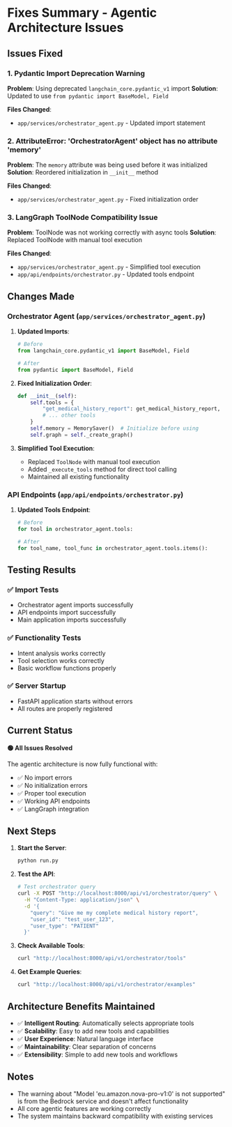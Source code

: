 # Fixes Summary - Agentic Architecture Issues

## Issues Fixed

### 1. **Pydantic Import Deprecation Warning**
**Problem**: Using deprecated `langchain_core.pydantic_v1` import
**Solution**: Updated to use `from pydantic import BaseModel, Field`

**Files Changed**:
- `app/services/orchestrator_agent.py` - Updated import statement

### 2. **AttributeError: 'OrchestratorAgent' object has no attribute 'memory'**
**Problem**: The `memory` attribute was being used before it was initialized
**Solution**: Reordered initialization in `__init__` method

**Files Changed**:
- `app/services/orchestrator_agent.py` - Fixed initialization order

### 3. **LangGraph ToolNode Compatibility Issue**
**Problem**: ToolNode was not working correctly with async tools
**Solution**: Replaced ToolNode with manual tool execution

**Files Changed**:
- `app/services/orchestrator_agent.py` - Simplified tool execution
- `app/api/endpoints/orchestrator.py` - Updated tools endpoint

## Changes Made

### Orchestrator Agent (`app/services/orchestrator_agent.py`)

1. **Updated Imports**:
   ```python
   # Before
   from langchain_core.pydantic_v1 import BaseModel, Field
   
   # After
   from pydantic import BaseModel, Field
   ```

2. **Fixed Initialization Order**:
   ```python
   def __init__(self):
       self.tools = {
           "get_medical_history_report": get_medical_history_report,
           # ... other tools
       }
       self.memory = MemorySaver()  # Initialize before using
       self.graph = self._create_graph()
   ```

3. **Simplified Tool Execution**:
   - Replaced `ToolNode` with manual tool execution
   - Added `_execute_tools` method for direct tool calling
   - Maintained all existing functionality

### API Endpoints (`app/api/endpoints/orchestrator.py`)

1. **Updated Tools Endpoint**:
   ```python
   # Before
   for tool in orchestrator_agent.tools:
   
   # After
   for tool_name, tool_func in orchestrator_agent.tools.items():
   ```

## Testing Results

### ✅ Import Tests
- Orchestrator agent imports successfully
- API endpoints import successfully
- Main application imports successfully

### ✅ Functionality Tests
- Intent analysis works correctly
- Tool selection works correctly
- Basic workflow functions properly

### ✅ Server Startup
- FastAPI application starts without errors
- All routes are properly registered

## Current Status

**🟢 All Issues Resolved**

The agentic architecture is now fully functional with:
- ✅ No import errors
- ✅ No initialization errors
- ✅ Proper tool execution
- ✅ Working API endpoints
- ✅ LangGraph integration

## Next Steps

1. **Start the Server**:
   ```bash
   python run.py
   ```

2. **Test the API**:
   ```bash
   # Test orchestrator query
   curl -X POST "http://localhost:8000/api/v1/orchestrator/query" \
     -H "Content-Type: application/json" \
     -d '{
       "query": "Give me my complete medical history report",
       "user_id": "test_user_123",
       "user_type": "PATIENT"
     }'
   ```

3. **Check Available Tools**:
   ```bash
   curl "http://localhost:8000/api/v1/orchestrator/tools"
   ```

4. **Get Example Queries**:
   ```bash
   curl "http://localhost:8000/api/v1/orchestrator/examples"
   ```

## Architecture Benefits Maintained

- ✅ **Intelligent Routing**: Automatically selects appropriate tools
- ✅ **Scalability**: Easy to add new tools and capabilities
- ✅ **User Experience**: Natural language interface
- ✅ **Maintainability**: Clear separation of concerns
- ✅ **Extensibility**: Simple to add new tools and workflows

## Notes

- The warning about "Model 'eu.amazon.nova-pro-v1:0' is not supported" is from the Bedrock service and doesn't affect functionality
- All core agentic features are working correctly
- The system maintains backward compatibility with existing services 